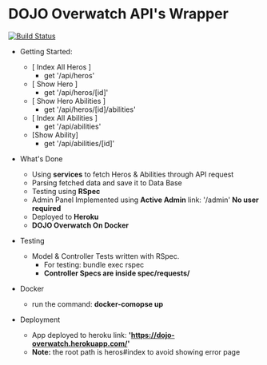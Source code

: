 # DOJO Overwatch API's Wrapper
[![Build Status](https://travis-ci.org/ehamamrah/dojo-overwatch.svg?branch=master)](https://travis-ci.org/ehamamrah/dojo-overwatch)
- Getting Started:
    - [ Index All Heros ]
        * get '/api/heros'
    - [ Show Hero ]
        * get '/api/heros/[id]'
    - [ Show Hero Abilities ]
        * get '/api/heros/[id]/abilities'
    - [ Index All Abilities ]
        * get '/api/abilities'
    - [Show Ability]
        * get '/api/abilities/[id]'

- What's Done
    * Using **services** to fetch Heros & Abilities through API request
    * Parsing fetched data and save it to Data Base
    * Testing using **RSpec**
    * Admin Panel Implemented using **Active Admin** link: '/admin' **No user required**
    * Deployed to **Heroku**
    * **DOJO Overwatch On Docker**

- Testing
    - Model & Controller Tests written with RSpec.
        - For testing: bundle exec rspec
        - **Controller Specs are inside spec/requests/**

- Docker
  - run the command: **docker-comopse up**

- Deployment
  - App deployed to heroku link: **'https://dojo-overwatch.herokuapp.com/'**
  - **Note:** the root path is heros#index to avoid showing error page
